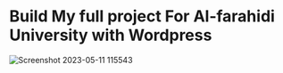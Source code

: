 # Build My full project For Al-farahidi University with Wordpress
![Screenshot 2023-05-11 115543](https://github.com/yasserdhia/al-farahidi-website/assets/18195950/f0dfd048-b0fd-4309-b79d-cd205a7be3d3)
